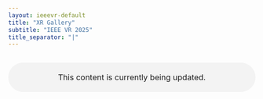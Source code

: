 ```yaml
---
layout: ieeevr-default
title: "XR Gallery"
subtitle: "IEEE VR 2025"
title_separator: "|"
---
```


<p style="width:100%; margin: 30px auto; padding: 20px 0; text-align:center; font-size:1rem; border-radius: 30px; background-color: #f3f3f3">This content is currently being updated.</p>
<div style="display:none">
    <h1 id="call-for-art"> XR Gallery </h1>
	<div class="ieeevrmsgbox bold alignCenter">
        <div class = "ieeevrmsgboxInside med">
			<!--<img src="/2025/assets/images/program/overview.png" alt="Program overview. It is separated into three main parts: 1. Pre-conference event, 2. Conference, 3.Post-conference event">-->
           Ars Electronica will be on site to identify works that can be proposed to the curatorial team to be reviewed for invitation to the Ars Electronica festival.
        </div>
    </div>
      <table class="styled-table">
        <tr>
            <th colspan="4">Exhibit : Monday 10th (10:45 AM) to Wednesday 12th (3PM) (Timezone: (Saint-Malo, France UTC+1))</th>
        </tr>                   
        {% assign art = site.data.xrgallery | sort: "id" %}
        {% for gallery in art %}
                <tr>
                    <td class="medLarge"><a href="#{{ gallery.id }}">{{ gallery.id }}</a></td>
                    <td class="medLarge"><a href="#{{ gallery.id }}">{{ gallery.title }}</a></td>
                </tr>
        {% endfor %}
    </table> 
    <div>
    <h2> Introduction </h2>
    <p>We are delighted to invite you to the first edition of the XR Gallery at IEEEVR 2025. Our aim is to foster creative thought and discussion between artists and researchers while providing an exciting art exhibition and live performances during the conference.  </p>
    <p>
        The XR Gallery will have four main events:
        <ul>
            <li>Round-table - Edges of Reality: Bridging the gap between scientific research and immersive arts, designed to spark creative dialogue between artists and researchers <b>16:00 - 17:30 Room : Vauban 2</b> </li>
            <li>Exhibition - Artist will showcase stationary art pieces throughout the main conference</li>
            <li>Performances - Interactive art performances which will be scheduled at specific times during the conference </li>
            <li>Exhibit at the Welcome reception - The audience will be invited to a special showcasing of the art project “ReVerie” in the Amphitheatre during the conference’s welcome reception.  </li>
        </ul>
    </p>
	<p><i>The XR  Gallery would like to express its warmest gratitude to the University of Rennes 2 staff (CREA and Master of Digital Art) for the loan of equipments.</i></p>
    </div>
    <div>
    <h2> Round-table : 16:00 - 17:30 Vauban 2</h2>
    <p><b>Title: </b> <i>Edges of Reality: Bridging the gap between scientific research and immersive arts - XR Gallery Workshop </i></p>
    <p><b>Organiser: </b> XR Gallery Committee </p>
    <p>Emerging immersive technologies offer immense creative possibilities while also posing significant challenges by blurring the lines between fact and fiction, truth and fabrication. As our perception of reality undergoes an unprecedented transformation, we need new, creative ways to cope and reflect on these changes. </p>
    <p>
    As a kickstart to this year's IEEEVR XR Gallery, the researchers will have the opportunity to meet and discuss with artists who will exhibit at the gallery throughout the conference. A brief presentation of authors will be followed by a discussion panel aimed at fostering a creative exchange between artists and researchers on the questions of authenticity and truthfulness of digital experiences. By bridging the gap between the XR research and the art world, we hope to inspire innovative perspectives and cultivate a deeper understanding of the complex relationship between technology and reality.
    </p>
    </div>   
    <div>
        {% for gallery in art %}
            {% for a in site.data.awards %}  
                {% if a.type == 'XR Gallery' %}
                    {% if a.id == gallery.id %}
                        {% if a.award == 'Best Art' %}
                            <div class="align-left"><a href="{{ "/awards/conference-awards" | relative_url }}#poster-best"><img src= "{{ "/assets/images/awards/best.png" | relative_url }}" title="Best Art Award" alt="Best Art Award"></a></div>
                        {% endif %}                                                    
                        {% if a.award == "Honorable Mention" %}
                            <div class="align-left"><a href="{{ "/awards/conference-awards" | relative_url }}#poster-honorable"><img src= "{{ "/assets/images/awards/hm.png" | relative_url }}" title="Best Art Honorable Mention" alt="Best Art Honorable Mention"></a></div>
                        {% endif %}
                    {% endif %}
                {% endif %}
            {% endfor %}     
            <!-- gallery title matter -->
            <h2 class="padding_top_xsmall" id="{{ gallery.id }}">Exhibit: {{ gallery.title }} </h2> 
            <!-- <p class="small">{{ gallery.day }}, {{ gallery.starttime }}-{{ gallery.endtime }} ({{ gallery.timezone }}), Room: {{ gallery.room }}</p>                -->
            <div>
                {% if gallery.artist %}
                    {% assign authornames = gallery.artist | split: "/" %}
                    <div>
                        <strong>Artists</strong>
                        {% for name in authornames %}               
                            {{ name }}
                        {% endfor %}
                    </div>
                {% endif%}
                {% if gallery.website %}
                    <med><b style="color: black;">Website:</b> <a href="{{ gallery.website }}" target="_blank">{{ gallery.website }}</a></med><br />
                {% endif %}            
                {% if gallery.abstract %}
                    <div >
                        <b>Description :</b> 
                        <p>{{ gallery.abstract }}</p>
                    </div>
                {% endif %}   
                {% if gallery.image %}
		            <img src="{{ "/assets/images/xrgallery/" | append: gallery.image | relative_url }}" alt="Promotionnal picture">
                {% endif %}
                {% if gallery.video %}
                    <div id="{{ gallery.video }}" class="wrap-collabsible"> <input id="collapsible{{ gallery.video }}" class="toggle" type="checkbox"> <label for="collapsible{{ gallery.video }}" class="lbl-toggle">Video</label>
                        <div class="collapsible-content">
                            <div class="video-container">
                                <iframe src="{{gallery.video}}" title="YouTube video player" frameborder="0" allow="accelerometer; autoplay; clipboard-write; encrypted-media; gyroscope; picture-in-picture" allowfullscreen></iframe>
                            </div>
                        </div>
                    </div>
                    <!--<div class="video-container">
                        <iframe src="{{gallery.video}}" title="YouTube video player" frameborder="0" 
                        allow="accelerometer; autoplay; clipboard-write; encrypted-media; gyroscope; picture-in-picture" allowfullscreen></iframe>
                    </div>-->
                {% endif %}        
                {%if gallery.infos %}
                    <strong style="color: red"> {{gallery.infos}}</strong>
                {% endif %}
            </div>         
        {% endfor %}
        <!--<div class="video-container">
                <iframe src="https://www.youtube.com/embed/{{ entry.url-embed }}" frameborder="0" allow="accelerometer; autoplay; encrypted-media; gyroscope; picture-in-picture" allowfullscreen></iframe>
            </div>-->
